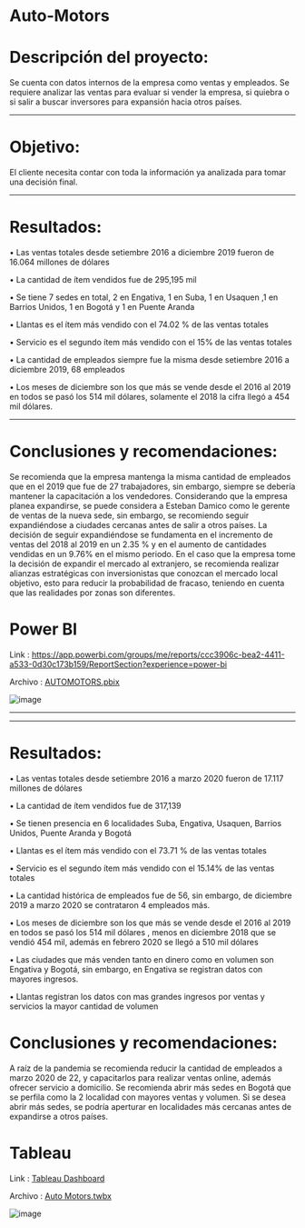 # Auto-Motors



# Descripción del proyecto:

Se cuenta con datos internos de la empresa como ventas y empleados. Se requiere analizar las ventas para evaluar si vender la empresa, si quiebra o si salir a buscar inversores para expansión hacia otros países.

------------------------------------
# Objetivo:

El cliente necesita contar con toda la información ya analizada para tomar una decisión final.

----------------------------------
# Resultados: 

•	Las ventas totales desde setiembre 2016 a diciembre 2019 fueron de 16.064 millones de dólares

•	La cantidad de ítem vendidos fue de 295,195 mil

•	Se tiene 7 sedes en total, 2 en Engativa, 1 en Suba, 1 en Usaquen ,1 en Barrios Unidos, 1 en Bogotá y 1 en Puente Aranda

•	Llantas es el ítem más vendido con el 74.02 % de las ventas totales

•	Servicio es el segundo ítem más vendido con el 15% de las ventas totales

•	La cantidad de empleados siempre fue la misma desde setiembre 2016 a diciembre 2019, 68 empleados

•	Los meses de diciembre son los que más se vende desde el 2016 al 2019 en todos se pasó los 514 mil dólares, solamente el 2018 la cifra llegó a 454 mil dólares.

----------------------------------------
# Conclusiones y recomendaciones:

Se recomienda que la empresa mantenga la misma cantidad de empleados que en el 2019 que fue de 27 trabajadores, sin embargo, siempre se debería mantener la capacitación a los vendedores. Considerando que la empresa planea expandirse, se puede considera a Esteban Damico como le gerente de ventas de la nueva sede, sin embargo, se recomiendo seguir expandiéndose a ciudades cercanas antes de salir a otros países. 
La decisión de seguir expandiéndose se fundamenta en el incremento de ventas del 2018 al 2019 en un 2.35 % y en el aumento de cantidades vendidas en un 9.76% en el mismo periodo.
En el caso que la empresa tome la decisión de expandir el mercado al extranjero, se recomienda realizar alianzas estratégicas con inversionistas que conozcan el mercado local objetivo, esto para reducir la probabilidad de fracaso, teniendo en cuenta que las realidades por zonas son diferentes.

# Power BI 
  Link : https://app.powerbi.com/groups/me/reports/ccc3906c-bea2-4411-a533-0d30c173b159/ReportSection?experience=power-bi
  
  Archivo : [AUTOMOTORS.pbix](https://github.com/juancortezs07/Auto-Motors/blob/main/AUTOMOTORS.pbix)
  
  ![image](https://github.com/juancortezs07/Auto-Motors/assets/106040107/562c920f-eb5b-483c-8762-486994e8eda3)


-----------------------------------------------------------------------------------------------------------------
-----------------------------------------------------------------------------------------------------------------
#  Resultados: 
•	Las ventas totales desde setiembre 2016 a marzo 2020 fueron de 17.117 millones de dólares

•	La cantidad de ítem vendidos fue de 317,139

•	Se tienen presencia en 6 localidades Suba, Engativa, Usaquen, Barrios Unidos, Puente Aranda y Bogotá

•	Llantas es el ítem más vendido con el 73.71 % de las ventas totales

•	Servicio es el segundo ítem más vendido con el 15.14% de las ventas totales

•	La cantidad histórica de empleados fue de 56, sin embargo, de diciembre 2019 a marzo 2020 se contrataron 4 empleados más.

•	Los meses de diciembre son los que más se vende desde el 2016 al 2019 en todos se pasó los 514 mil dólares , menos en diciembre 2018 que se vendió 454 mil, además en febrero 2020 se llegó a 510 mil dólares

•	Las ciudades que más venden tanto en dinero como en volumen son Engativa y Bogotá, sin embargo, en Engativa se registran datos con mayores ingresos.

•	Llantas registran los datos con mas grandes ingresos por ventas y servicios la mayor cantidad de volumen

# Conclusiones y recomendaciones:
A raíz de la pandemia se recomienda reducir la cantidad de empleados a marzo 2020 de 22, y capacitarlos para realizar ventas online, además ofrecer servicio a domicilio.
Se recomienda abrir más sedes en Bogotá que se perfila como la 2 localidad con mayores ventas y volumen. Si se desea abrir más sedes, se podría aperturar en localidades más cercanas antes de expandirse a otros países.


# Tableau
  Link : [Tableau Dashboard](https://public.tableau.com/views/AutoMotors_16976055259240/DashboardAutoMotors?:language=en-US&publish=yes&:display_count=n&:origin=viz_share_link)
  
  Archivo : [Auto Motors.twbx](https://github.com/juancortezs07/Auto-Motors/blob/main/Auto%20Motors.twbx)

  ![image](https://github.com/juancortezs07/Auto-Motors/assets/106040107/87a3e83b-d406-4ccc-8a4f-77ca8eafe65e)


  
  
  
